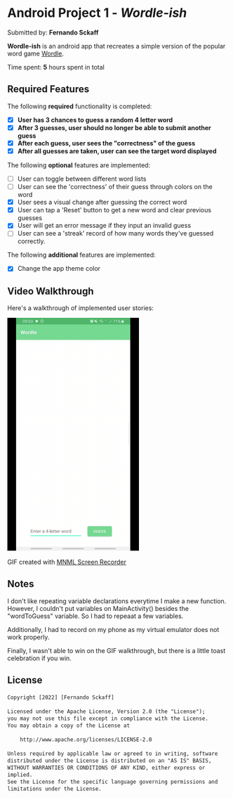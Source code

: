 # Android Project 1 - *Wordle-ish*

Submitted by: **Fernando Sckaff**

**Wordle-ish** is an android app that recreates a simple version of the popular word game [Wordle](https://www.nytimes.com/games/wordle/index.html). 

Time spent: **5** hours spent in total

## Required Features

The following **required** functionality is completed:

- [X] **User has 3 chances to guess a random 4 letter word**
- [X] **After 3 guesses, user should no longer be able to submit another guess**
- [X] **After each guess, user sees the "correctness" of the guess**
- [X] **After all guesses are taken, user can see the target word displayed**

The following **optional** features are implemented:

- [ ] User can toggle between different word lists
- [ ] User can see the 'correctness' of their guess through colors on the word 
- [X] User sees a visual change after guessing the correct word
- [X] User can tap a 'Reset' button to get a new word and clear previous guesses
- [X] User will get an error message if they input an invalid guess
- [ ] User can see a 'streak' record of how many words they've guessed correctly.

The following **additional** features are implemented:

* [X] Change the app theme color

## Video Walkthrough

Here's a walkthrough of implemented user stories:

<img src='aaaaaaa.gif' title='Video Walkthrough' width='300' alt='Video Walkthrough' />

GIF created with [MNML Screen Recorder](https://play.google.com/store/apps/details?id=easy.screenrecord)

## Notes

I don't like repeating variable declarations everytime I make a new function. However, I couldn't put variables on MainActivity() besides the "wordToGuess" variable. So I had to repeaat a few variables.

Additionally, I had to record on my phone as my virtual emulator does not work properly.

Finally, I wasn't able to win on the GIF walkthrough, but there is a little toast celebration if you win.

## License

    Copyright [2022] [Fernando Sckaff]

    Licensed under the Apache License, Version 2.0 (the "License");
    you may not use this file except in compliance with the License.
    You may obtain a copy of the License at

        http://www.apache.org/licenses/LICENSE-2.0

    Unless required by applicable law or agreed to in writing, software
    distributed under the License is distributed on an "AS IS" BASIS,
    WITHOUT WARRANTIES OR CONDITIONS OF ANY KIND, either express or implied.
    See the License for the specific language governing permissions and
    limitations under the License.